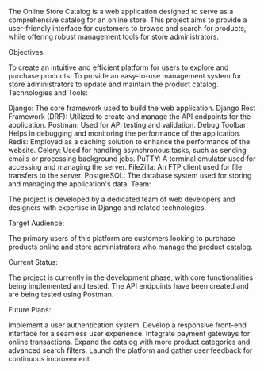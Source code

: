The Online Store Catalog is a web application designed to serve as a comprehensive catalog for an online store. 
This project aims to provide a user-friendly interface for customers to browse and search for products, 
while offering robust management tools for store administrators.

Objectives:

To create an intuitive and efficient platform for users to explore and purchase products.
To provide an easy-to-use management system for store administrators to update and maintain the product catalog.
Technologies and Tools:

Django: The core framework used to build the web application.
Django Rest Framework (DRF): Utilized to create and manage the API endpoints for the application.
Postman: Used for API testing and validation.
Debug Toolbar: Helps in debugging and monitoring the performance of the application.
Redis: Employed as a caching solution to enhance the performance of the website.
Celery: Used for handling asynchronous tasks, such as sending emails or processing background jobs.
PuTTY: A terminal emulator used for accessing and managing the server.
FileZilla: An FTP client used for file transfers to the server.
PostgreSQL: The database system used for storing and managing the application's data.
Team:

The project is developed by a dedicated team of web developers and designers 
with expertise in Django and related technologies.

Target Audience:

The primary users of this platform are customers looking to purchase products online and store administrators 
who manage the product catalog.

Current Status:

The project is currently in the development phase, with core functionalities being implemented and tested. 
The API endpoints have been created and are being tested using Postman.

Future Plans:

Implement a user authentication system.
Develop a responsive front-end interface for a seamless user experience.
Integrate payment gateways for online transactions.
Expand the catalog with more product categories and advanced search filters.
Launch the platform and gather user feedback for continuous improvement.